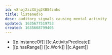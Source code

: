 ```yaml
---
id: v8hoj2zzXAjq2XBS4zmho
title: listenedTo
desc: auditory signals causing mental activity
updated: 1635677519753
created: 1635668799405
---
```


- [[p.instanceOf]] [[c.ActivityPredicate]]
- [[p.hasRange]] [[c.Work]] [[c.Agent]]
